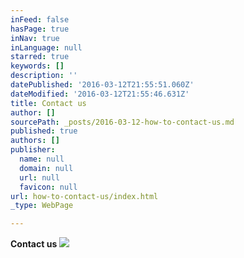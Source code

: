 ```yaml
---
inFeed: false
hasPage: true
inNav: true
inLanguage: null
starred: true
keywords: []
description: ''
datePublished: '2016-03-12T21:55:51.060Z'
dateModified: '2016-03-12T21:55:46.631Z'
title: Contact us
author: []
sourcePath: _posts/2016-03-12-how-to-contact-us.md
published: true
authors: []
publisher:
  name: null
  domain: null
  url: null
  favicon: null
url: how-to-contact-us/index.html
_type: WebPage

---
```

**Contact us**
![](https://s3-us-west-2.amazonaws.com/the-grid-img/p/5878c8076302229d24385eaf726676be16b7dbeb.png)